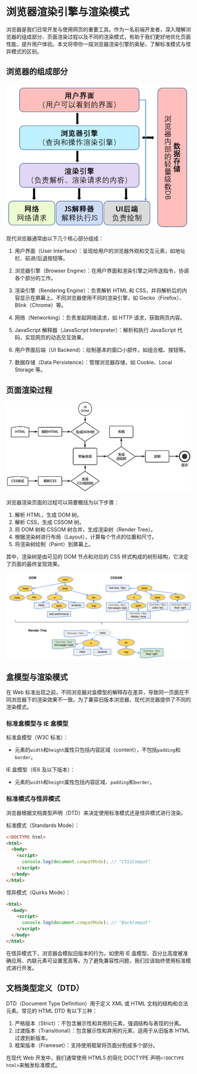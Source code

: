 # 浏览器渲染引擎与渲染模式

浏览器是我们日常开发与使用网页的重要工具。作为一名前端开发者，深入理解浏览器的组成部分、页面渲染过程以及不同的渲染模式，有助于我们更好地优化页面性能，提升用户体验。本文将带你一探浏览器渲染引擎的奥秘，了解标准模式与怪异模式的区别。

## 浏览器的组成部分

![](../../assets/ab265a9254cb668a0aeda35e8d056651.png)

现代浏览器通常由以下几个核心部分组成：

1. 用户界面（User Interface）：呈现给用户的浏览器外观和交互元素，如地址栏、前进/后退按钮等。

2. 浏览器引擎（Browser Engine）：在用户界面和渲染引擎之间传送指令，协调各个部分的工作。

3. 渲染引擎（Rendering Engine）：负责解析 HTML 和 CSS，并将解析后的内容显示在屏幕上。不同浏览器使用不同的渲染引擎，如 Gecko（Firefox）、Blink（Chrome）等。

4. 网络（Networking）：负责发起网络请求，如 HTTP 请求，获取网页内容。

5. JavaScript 解释器（JavaScript Interpreter）：解析和执行 JavaScript 代码，实现网页的动态交互效果。

6. 用户界面后端（UI Backend）：绘制基本的窗口小部件，如组合框、按钮等。

7. 数据存储（Data Persistence）：管理浏览器存储，如 Cookie、Local Storage 等。

## 页面渲染过程

![](../../assets/04e9d3b7eeb1844a4f3bf63db9bb1c1d.png)

浏览器渲染页面的过程可以简要概括为以下步骤：

1. 解析 HTML，生成 DOM 树。
2. 解析 CSS，生成 CSSOM 树。
3. 将 DOM 树和 CSSOM 树合并，生成渲染树（Render Tree）。
4. 根据渲染树进行布局（Layout），计算每个节点的位置和尺寸。
5. 将渲染树绘制（Paint）到屏幕上。

其中，渲染树是由可见的 DOM 节点和对应的 CSS 样式构成的树形结构，它决定了页面的最终呈现效果。

![](../../assets/805722fe540769de242c90cb3d1561cd.png)

## 盒模型与渲染模式

在 Web 标准出现之前，不同浏览器对盒模型的解释存在差异，导致同一页面在不同浏览器下的渲染效果不一致。为了兼容旧版本浏览器，现代浏览器提供了不同的渲染模式。

### 标准盒模型与 IE 盒模型

标准盒模型（W3C 标准）：

- 元素的`width`和`height`属性只包括内容区域（content），不包括`padding`和`border`。

IE 盒模型（IE6 及以下版本）：

- 元素的`width`和`height`属性包括内容区域、`padding`和`border`。

### 标准模式与怪异模式

浏览器根据文档类型声明（DTD）来决定使用标准模式还是怪异模式进行渲染。

标准模式（Standards Mode）：

```html
<!DOCTYPE html>
<html>
  <body>
    <script>
      console.log(document.compatMode); // "CSS1Compat"
    </script>
  </body>
</html>
```

怪异模式（Quirks Mode）：

```html
<html>
  <body>
    <script>
      console.log(document.compatMode); // "BackCompat"
    </script>
  </body>
</html>
```

在怪异模式下，浏览器会模拟旧版本的行为，如使用 IE 盒模型、百分比高度被准确应用、内联元素可设置宽高等。为了避免兼容性问题，我们应该始终使用标准模式进行开发。

## 文档类型定义（DTD）

DTD（Document Type Definition）用于定义 XML 或 HTML 文档的结构和合法元素。常见的 HTML DTD 有以下三种：

1. 严格版本（Strict）：不包含展示性和弃用的元素，强调结构与表现的分离。
2. 过渡版本（Transitional）：包含展示性和弃用的元素，适用于从旧版本 HTML 过渡到新版本。
3. 框架版本（Frameset）：支持使用框架将页面分割成多个部分。

在现代 Web 开发中，我们通常使用 HTML5 的简化 DOCTYPE 声明`<!DOCTYPE html>`来触发标准模式。
